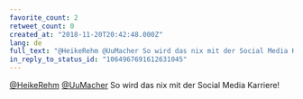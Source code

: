```yaml
---
favorite_count: 2
retweet_count: 0
created_at: "2018-11-20T20:42:48.000Z"
lang: de
full_text: "@HeikeRehm @UuMacher So wird das nix mit der Social Media Karriere!"
in_reply_to_status_id: "1064967691612631045"
---
```


[@HeikeRehm](https://twitter.com/HeikeRehm)
[@UuMacher](https://twitter.com/UuMacher) So wird das nix mit der Social Media
Karriere!
